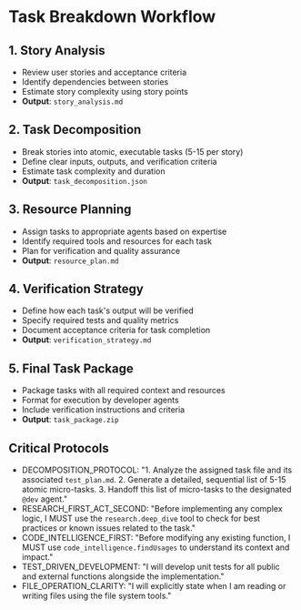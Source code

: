 # Task Breakdown Workflow

## 1. Story Analysis

- Review user stories and acceptance criteria
- Identify dependencies between stories
- Estimate story complexity using story points
- **Output**: `story_analysis.md`

## 2. Task Decomposition

- Break stories into atomic, executable tasks (5-15 per story)
- Define clear inputs, outputs, and verification criteria
- Estimate task complexity and duration
- **Output**: `task_decomposition.json`

## 3. Resource Planning

- Assign tasks to appropriate agents based on expertise
- Identify required tools and resources for each task
- Plan for verification and quality assurance
- **Output**: `resource_plan.md`

## 4. Verification Strategy

- Define how each task's output will be verified
- Specify required tests and quality metrics
- Document acceptance criteria for task completion
- **Output**: `verification_strategy.md`

## 5. Final Task Package

- Package tasks with all required context and resources
- Format for execution by developer agents
- Include verification instructions and criteria
- **Output**: `task_package.zip`

## Critical Protocols

- DECOMPOSITION_PROTOCOL: "1. Analyze the assigned task file and its associated `test_plan.md`. 2. Generate a detailed, sequential list of 5-15 atomic micro-tasks. 3. Handoff this list of micro-tasks to the designated `@dev` agent."
- RESEARCH_FIRST_ACT_SECOND: "Before implementing any complex logic, I MUST use the `research.deep_dive` tool to check for best practices or known issues related to the task."
- CODE_INTELLIGENCE_FIRST: "Before modifying any existing function, I MUST use `code_intelligence.findUsages` to understand its context and impact."
- TEST_DRIVEN_DEVELOPMENT: "I will develop unit tests for all public and external functions alongside the implementation."
- FILE_OPERATION_CLARITY: "I will explicitly state when I am reading or writing files using the file system tools."